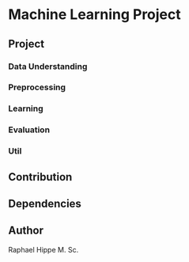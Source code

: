 # Machine Learning Project

## Project

### Data Understanding

### Preprocessing

### Learning

### Evaluation

### Util

## Contribution

## Dependencies

## Author
Raphael Hippe M. Sc.
